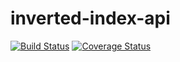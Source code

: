 # inverted-index-api
[![Build Status](https://travis-ci.org/noordean/inverted-index-api.svg?branch=master)](https://travis-ci.org/noordean/inverted-index-api)
[![Coverage Status](https://coveralls.io/repos/github/noordean/inverted-index-api/badge.svg?branch=master)](https://coveralls.io/github/noordean/inverted-index-api?branch=master)
